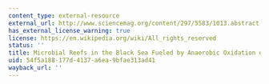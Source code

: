 ```yaml
---
content_type: external-resource
external_url: http://www.sciencemag.org/content/297/5583/1013.abstract
has_external_license_warning: true
license: https://en.wikipedia.org/wiki/All_rights_reserved
status: ''
title: Microbial Reefs in the Black Sea Fueled by Anaerobic Oxidation of Methane
uid: 54f5a188-177d-4137-a6ea-9bfae313ad41
wayback_url: ''
---
```

